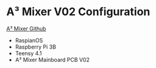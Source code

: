 # A³ Mixer V02 Configuration
[A³ Mixer Github](https://github.com/a3-audio/a3-mixer)

- RaspianOS
- Raspberry Pi 3B
- Teensy 4.1
- A³ Mixer Mainboard PCB V02